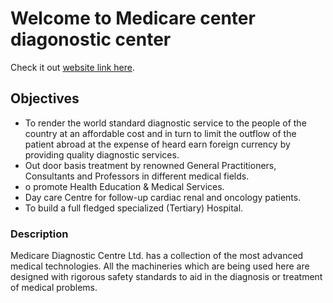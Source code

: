 # Welcome to Medicare center diagonostic center

Check it out [website link here](https://medicare-center.web.app/).

## Objectives

- To render the world standard diagnostic service to the people of the country at an affordable cost and in turn to limit the outflow of the patient abroad at the expense of heard earn foreign currency by providing quality diagnostic services.
- Out door basis treatment by renowned General Practitioners, Consultants and Professors in different medical fields.
- o promote Health Education & Medical Services.
- Day care Centre for follow-up cardiac renal and oncology patients.
- To build a full fledged specialized (Tertiary) Hospital.

### Description

Medicare Diagnostic Centre Ltd. has a collection of the most advanced medical technologies. All the machineries which are being used here are designed with rigorous safety standards to aid in the diagnosis or treatment of medical problems.
